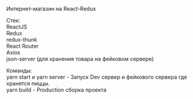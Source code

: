 Интернет-магазин на React-Redux

Стек:</br>
ReactJS</br>
Redux</br> 
redux-thunk</br> 
React Router</br> 
Axios</br> 
json-server (для хранения товара на фейковом сервере)</br>

Команды:</br>
yarn start и yarn server - Запуск Dev сервер и фейкового сервера где хранятся пиццы.</br>
yarn build - Production сборка проекта</br>
